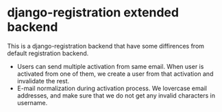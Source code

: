 django-registration extended backend
====================================

This is a django-registration backend that have some diffirences from default registration backend.

* Users can send multiple activation from same email. When user is activated from one of them, we create a user from that activation and invalidate the rest.
* E-mail normalization during activation process. We lovercase email addresses, and make sure that we do not get any invalid characters in username.
